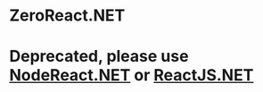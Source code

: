 # ZeroReact.NET

# Deprecated, please use  [NodeReact.NET](https://github.com/DaniilSokolyuk/NodeReact.NET) or [ReactJS.NET](https://github.com/reactjs/React.NET)
